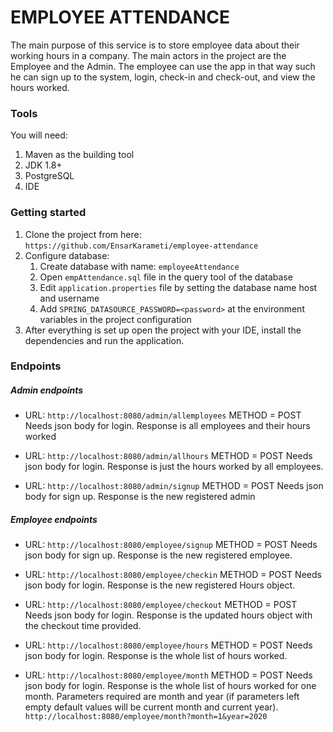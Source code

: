# EMPLOYEE ATTENDANCE

The main purpose of this service is to store employee data
about their working hours in a company.
The main actors in the project are the Employee and the Admin.
The employee can use the app in that way such he can sign up 
to the system, login, check-in and check-out, and view the hours
worked.

### Tools

You will need:
1. Maven as the building tool
2. JDK 1.8+
3. PostgreSQL
4. IDE

### Getting started
1. Clone the project from here:
```https://github.com/EnsarKarameti/employee-attendance```
2. Configure database:
   1. Create database with name: ```employeeAttendance```
   2. Open ```empAttendance.sql``` file in the query tool of the database
   3. Edit ```application.properties``` file by setting the database name host and username
   4. Add ```SPRING_DATASOURCE_PASSWORD=<password>``` at the environment variables in the project configuration
3. After everything is set up open the project with your IDE, install the dependencies and 
run the application.


### Endpoints


##### Admin endpoints
* URL: ```http://localhost:8080/admin/allemployees``` METHOD = POST
  Needs json body for login. Response is all employees and their hours worked
    
* URL: ```http://localhost:8080/admin/allhours``` METHOD = POST
                                                   Needs json body for login.
    Response is just the hours worked by all employees.
    
* URL: ```http://localhost:8080/admin/signup``` METHOD = POST
                                           Needs json body for sign up.
    Response is the new registered admin
    
##### Employee endpoints

* URL: ```http://localhost:8080/employee/signup``` METHOD = POST Needs json body for sign up.
Response is the new registered employee.

* URL: ```http://localhost:8080/employee/checkin``` METHOD = POST Needs json body for login.
Response is the new registered Hours object.

* URL: ```http://localhost:8080/employee/checkout```  METHOD = POST Needs json body for login.
                                                      Response is the updated hours object with the checkout time provided.

* URL: ```http://localhost:8080/employee/hours``` METHOD = POST Needs json body for login. 
Response is the whole list of hours worked.

* URL: ```http://localhost:8080/employee/month``` METHOD = POST Needs json body for login. 
Response is the whole list of hours worked for one month. Parameters required are month and year (if parameters left empty 
default values will be current month and current year).
```http://localhost:8080/employee/month?month=1&year=2020```

    
   
